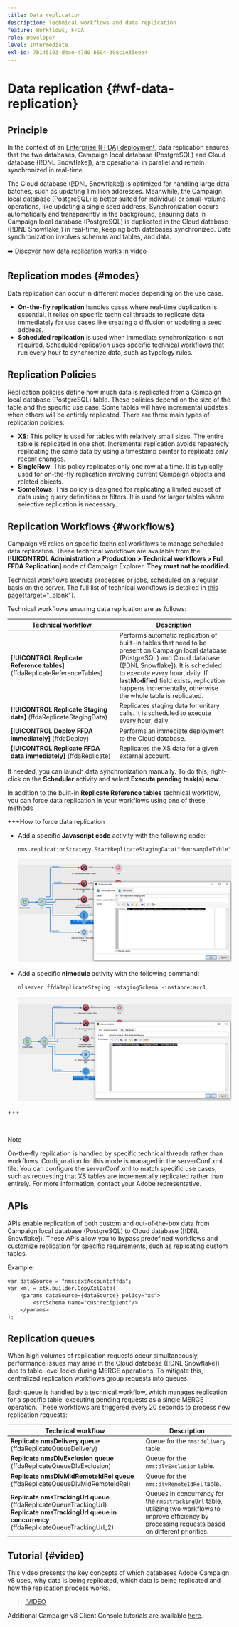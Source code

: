 ```yaml
---
title: Data replication
description: Technical workflows and data replication
feature: Workflows, FFDA
role: Developer
level: Intermediate
exl-id: 7b145193-d4ae-47d0-b694-398c1e35eee4
---
```


# Data replication {#wf-data-replication}
 
## Principle

In the context of an [Enterprise (FFDA) deployment](enterprise-deployment.md), data replication ensures that the two databases, Campaign local database (PostgreSQL) and Cloud database ([!DNL Snowflake]), are operational in parallel and remain synchronized in real-time.

The Cloud database ([!DNL Snowflake]) is optimized for handling large data batches, such as updating 1 million addresses. Meanwhile, the Campaign local database (PostgreSQL) is better suited for individual or small-volume operations, like updating a single seed address. Synchronization occurs automatically and transparently in the background, ensuring data in Campaign local database (PostgreSQL) is duplicated in the Cloud database ([!DNL Snowflake]) in real-time, keeping both databases synchronized. Data synchronization involves schemas and tables, and data.

➡️ [Discover how data replication works in video](#video) 

## Replication modes {#modes}

Data replication can occur in different modes depending on the use case. 

* **On-the-fly replication** handles cases where real-time duplication is essential. It relies on specific technical threads to replicate data immediately for use cases like creating a diffusion or updating a seed address.
* **Scheduled replication** is used when immediate synchronization is not required. Scheduled replication uses specific [technical workflows](#workflows) that run every hour to synchronize data, such as typology rules. 

## Replication Policies

Replication policies define how much data is replicated from a Campaign local database (PostgreSQL) table. These policies depend on the size of the table and the specific use case. Some tables will have incremental updates when others will be entirely replicated. There are three main types of replication policies:

* **XS**: This policy is used for tables with relatively small sizes. The entire table is replicated in one shot. Incremental replication avoids repeatedly replicating the same data by using a timestamp pointer to replicate only recent changes.
* **SingleRow**: This policy replicates only one row at a time. It is typically used for on-the-fly replication involving current Campaign objects and related objects.
* **SomeRows**: This policy is designed for replicating a limited subset of data using query definitions or filters. It is used for larger tables where selective replication is necessary.

## Replication Workflows {#workflows}

Campaign v8 relies on specific technical workflows to manage scheduled data replication. These technical workflows are available from the **[!UICONTROL Administration > Production > Technical workflows > Full FFDA Replication]** node of Campaign Explorer. **They must not be modified.**

Technical workflows execute processes or jobs, scheduled on a regular basis on the server. The full list of technical workflows is detailed in [this page](https://experienceleague.adobe.com/docs/campaign/automation/workflows/introduction/wf-type/technical-workflows.html){target="_blank"}.

Technical workflows ensuring data replication are as follows:

|Technical workflow|Description|
|------|-----------|
|**[!UICONTROL Replicate Reference tables]** (ffdaReplicateReferenceTables)|Performs automatic replication of built-in tables that need to be present on Campaign local database (PostgreSQL) and Cloud database ([!DNL Snowflake]). It is scheduled to execute every hour, daily. If **lastModified** field exists, replication happens incrementally, otherwise the whole table is replicated.|
|**[!UICONTROL Replicate Staging data]** (ffdaReplicateStagingData)|Replicates staging data for unitary calls. It is scheduled to execute every hour, daily.|
|**[!UICONTROL Deploy FFDA immediately]** (ffdaDeploy)|Performs an immediate deployment to the Cloud database.|
|**[!UICONTROL Replicate FFDA data immediately]** (ffdaReplicate)|Replicates the XS data for a given external account.|

If needed, you can launch data synchronization manually. To do this, right-click on the **Scheduler** activity and select **Execute pending task(s) now**.

In addition to the built-in **Replicate Reference tables** technical workflow, you can force data replication in your workflows using one of these methods

+++How to force data replication

* Add a specific **Javascript code** activity with the following code:

    ```
    nms.replicationStrategy.StartReplicateStagingData("dem:sampleTable")
    ```

    ![](assets/jscode.png)

* Add a specific **nlmodule** activity with the following command:

    ```
    nlserver ffdaReplicateStaging -stagingSchema -instance:acc1
    ```

    ![](assets/nlmodule.png)

+++

<br/>

>[!NOTE]
>
>On-the-fly replication is handled by specific technical threads rather than workflows. Configuration for this mode is managed in the serverConf.xml file. You can configure the serverConf.xml to match specific use cases, such as requesting that XS tables are incrementally replicated rather than entirely. For more information, contact your Adobe representative.

## APIs

APIs enable replication of both custom and out-of-the-box data from Campaign local database (PostgreSQL) to Cloud database ([!DNL Snowflake]). These APIs allow you to bypass predefined workflows and customize replication for specific requirements, such as replicating custom tables.

Example:

```
var dataSource = "nms:extAccount:ffda";
var xml = xtk.builder.CopyXxlData(
    <params dataSource={dataSource} policy="xs">
        <srcSchema name="cus:recipient"/>
    </params>
);
```

## Replication queues

When high volumes of replication requests occur simultaneously, performance issues may arise in the Cloud database ([!DNL Snowflake]) due to table-level locks during MERGE operations. To mitigate this, centralized replication workflows group requests into queues.

Each queue is handled by a technical workflow, which manages replication for a specific table, executing pending requests as a single MERGE operation. These workflows are triggered every 20 seconds to process new replication requests:

|Technical workflow|Description|
|------|-----------|
|**Replicate nmsDelivery queue** (ffdaReplicateQueueDelivery)|Queue for the `nms:delivery` table.|
|**Replicate nmsDlvExclusion queue** (ffdaReplicateQueueDlvExclusion)|Queue for the `nms:dlvExclusion` table.|
|**Replicate nmsDlvMidRemoteIdRel queue** (ffdaReplicateQueueDlvMidRemoteIdRel)|Queue for the `nms:dlvRemoteIdRel` table.|
|**Replicate nmsTrackingUrl queue** (ffdaReplicateQueueTrackingUrl)<br/>**Replicate nmsTrackingUrl queue in concurrency** (ffdaReplicateQueueTrackingUrl_2)|Queues in concurrency for the `nms:trackingUrl` table, utilizing two workflows to improve efficiency by processing requests based on different priorities.|

## Tutorial {#video}

This video presents the key concepts of which databases Adobe Campaign v8 uses, why data is being replicated, which data is being replicated and how the replication process works.

>[!VIDEO](https://video.tv.adobe.com/v/334460?quality=12)

Additional Campaign v8 Client Console tutorials are available [here](https://experienceleague.adobe.com/en/docs/campaign-learn/tutorials/overview).
